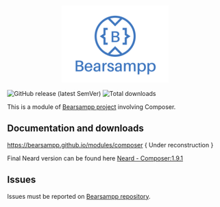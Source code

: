 
<p align="center" width="100%">
    <img width="auto" src="/img/Bearsampp-logo.png">
</p>

![GitHub release (latest SemVer)](https://img.shields.io/github/v/release/Bearsampp/module-composer?label=Latest%20release)
![Total downloads](https://img.shields.io/github/downloads/bearsampp/module-composer/total.svg?style=flat-square)

This is a module of [Bearsampp project](https://github.com/bearsampp/bearsampp) involving Composer.

## Documentation and downloads

https://bearsampp.github.io/modules/composer { Under reconstruction }

Final Neard version can be found here [Neard - Composer:1.9.1](https://github.com/Bearsampp/module-composer/releases/download/composer-2020/bearsampp-composer-1.9.1-2020.7z)

## Issues

Issues must be reported on [Bearsampp repository](https://github.com/bearsampp/bearsampp/issues).
